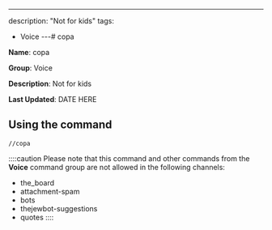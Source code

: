 ---
description: "Not for kids"
tags:
  - Voice
---# copa

**Name**: copa

**Group**: Voice

**Description**: Not for kids

**Last Updated**: DATE HERE

## Using the command

    //copa

::::caution Please note that this command and other commands from the **Voice** command group are not allowed in the following channels:
- the_board
- attachment-spam
- bots
- thejewbot-suggestions
- quotes
::::
